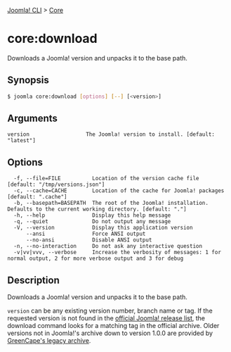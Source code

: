 [Joomla! CLI](../index.md) > [Core](index.md)
# core:download

Downloads a Joomla! version and unpacks it to the base path.

## Synopsis
```bash
$ joomla core:download [options] [--] [<version>]
```

## Arguments
```
version                  The Joomla! version to install. [default: "latest"]
```

## Options
```
  -f, --file=FILE          Location of the version cache file [default: "/tmp/versions.json"]
  -c, --cache=CACHE        Location of the cache for Joomla! packages [default: ".cache"]
  -b, --basepath=BASEPATH  The root of the Joomla! installation. Defaults to the current working directory. [default: "."]
  -h, --help               Display this help message
  -q, --quiet              Do not output any message
  -V, --version            Display this application version
      --ansi               Force ANSI output
      --no-ansi            Disable ANSI output
  -n, --no-interaction     Do not ask any interactive question
  -v|vv|vvv, --verbose     Increase the verbosity of messages: 1 for normal output, 2 for more verbose output and 3 for debug
```

## Description

Downloads a Joomla! version and unpacks it to the base path.

`version` can be any existing version number, branch name or tag. If the
requested version is not found in the [official Joomla! release
list](https://github.com/joomla/joomla-cms/releases), the download command
looks for a matching tag in the official archive. Older versions not in
Joomla!'s archive down to version 1.0.0 are provided by [GreenCape's legacy
archive](https://github.com/GreenCape/joomla-legacy/releases).

